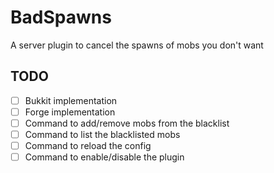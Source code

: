 # BadSpawns

A server plugin to cancel the spawns of mobs you don't want

## TODO

- [ ] Bukkit implementation
- [ ] Forge implementation
- [ ] Command to add/remove mobs from the blacklist
- [ ] Command to list the blacklisted mobs
- [ ] Command to reload the config
- [ ] Command to enable/disable the plugin
